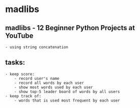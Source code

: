 # madlibs

## madlibs - 12 Beginner Python Projects at YouTube
    - using string concatenation

## tasks:
    - keep score:
        - record user's name
        - record all words by each user
        - show most words used by each user
        - show top-5 leader board of words by all users 
    - keep track of:
        - words that is used most frequent by each user 
 
